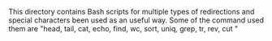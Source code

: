 This directory contains Bash scripts for multiple types of redirections and special characters been used as an useful way. Some of the command used  them are "head, tail, cat, echo, find, wc, sort, uniq, grep, tr, rev, cut "
